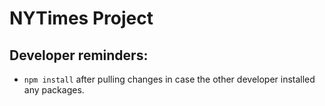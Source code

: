 # NYTimes Project

## Developer reminders:

- `npm install` after pulling changes in case the other developer installed any packages.
